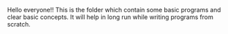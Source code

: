 Hello everyone!! 
This is the folder which contain some basic programs and clear basic concepts.
It will help in long run while writing programs from scratch.